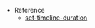 - Reference
  - [set-timeline-duration](https://greensock.com/forums/topic/14725-set-timeline-duration-regardless-of-each-tween-duration-in-timelinemax/?do=findComment&comment=62994&_rid=115212)
